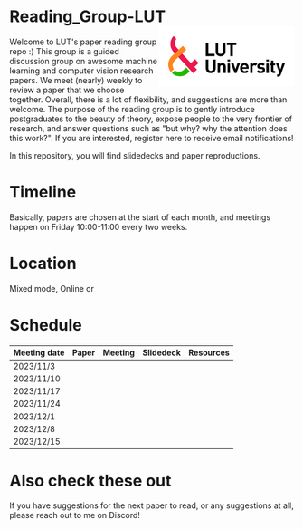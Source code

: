 # Reading_Group-LUT <img src="log.png" width="240" align="right">
Welcome to LUT's paper reading group repo :) This group is a guided discussion group on awesome machine learning and computer vision research papers. We meet (nearly) weekly to review a paper that we choose together. Overall, there is a lot of flexibility, and suggestions are more than welcome. The purpose of the reading group is to gently introduce postgraduates to the beauty of theory, expose people to the very frontier of research, and answer questions such as "but why? why the attention does this work?". If you are interested, register here to receive email notifications!

In this repository, you will find slidedecks and paper reproductions.

# Timeline
Basically, papers are chosen at the start of each month, and meetings happen on Friday 10:00-11:00 every two weeks.

# Location
Mixed mode, Online or 


# Schedule
|Meeting date|Paper|Meeting|Slidedeck|Resources|
|-|-|-|-|-|
|2023/11/3|||||
|2023/11/10|||||
|2023/11/17|||||
|2023/11/24|||||
|2023/12/1|||||
|2023/12/8|||||
|2023/12/15|||||

# Also check these out


If you have suggestions for the next paper to read, or any suggestions at all, please reach out to me on Discord!
